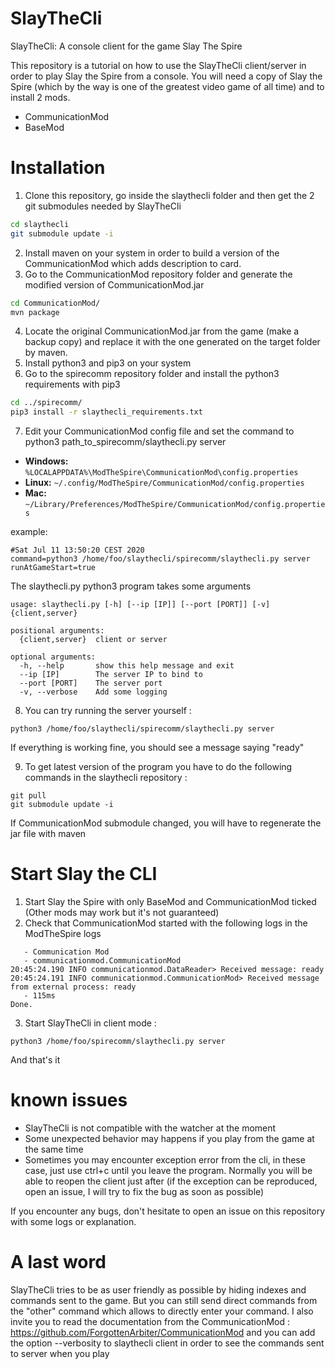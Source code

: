 # SlayTheCli
SlayTheCli: A console client for the game Slay The Spire

This repository is a tutorial on how to use the SlayTheCli client/server in order to play Slay the Spire from a console.
You will need a copy of Slay the Spire (which by the way is one of the greatest video game of all time) and to install 2 mods.
* CommunicationMod
* BaseMod

# Installation
1. Clone this repository, go inside the slaythecli folder and then get the 2 git submodules needed by SlayTheCli
```bash
cd slaythecli
git submodule update -i
```
2. Install maven on your system in order to build a version of the CommunicationMod which adds description to card.
3. Go to the CommunicationMod repository folder and generate the modified version of CommunicationMod.jar
```bash
cd CommunicationMod/
mvn package
```
4. Locate the original CommunicationMod.jar from the game (make a backup copy) and replace it with the one generated on the target folder by maven.
5. Install python3 and pip3 on your system
6. Go to the spirecomm repository folder and install the python3 requirements with pip3
```bash
cd ../spirecomm/
pip3 install -r slaythecli_requirements.txt
```
7. Edit your CommunicationMod config file and set the command to python3 path_to_spirecomm/slaythecli.py server
* **Windows:** `%LOCALAPPDATA%\ModTheSpire\CommunicationMod\config.properties`
* **Linux:** `~/.config/ModTheSpire/CommunicationMod/config.properties`
* **Mac:** `~/Library/Preferences/ModTheSpire/CommunicationMod/config.properties`

example:
```
#Sat Jul 11 13:50:20 CEST 2020
command=python3 /home/foo/slaythecli/spirecomm/slaythecli.py server
runAtGameStart=true
```
The slaythecli.py python3 program takes some arguments
```
usage: slaythecli.py [-h] [--ip [IP]] [--port [PORT]] [-v] {client,server}

positional arguments:
  {client,server}  client or server

optional arguments:
  -h, --help       show this help message and exit
  --ip [IP]        The server IP to bind to
  --port [PORT]    The server port
  -v, --verbose    Add some logging
```
8. You can try running the server yourself :
```
python3 /home/foo/slaythecli/spirecomm/slaythecli.py server
```
If everything is working fine, you should see a message saying "ready"

9. To get latest version of the program you have to do the following commands in the slaythecli repository :
```
git pull
git submodule update -i
```
If CommunicationMod submodule changed, you will have to regenerate the jar file with maven

# Start Slay the CLI

1. Start Slay the Spire with only BaseMod and CommunicationMod ticked (Other mods may work but it's not guaranteed)
2. Check that CommunicationMod started with the following logs in the ModTheSpire logs
```
   - Communication Mod
   - communicationmod.CommunicationMod
20:45:24.190 INFO communicationmod.DataReader> Received message: ready
20:45:24.191 INFO communicationmod.CommunicationMod> Received message from external process: ready
   - 115ms
Done.
```
3. Start SlayTheCli in client mode :
```
python3 /home/foo/spirecomm/slaythecli.py server
```
And that's it

# known issues
* SlayTheCli is not compatible with the watcher at the moment
* Some unexpected behavior may happens if you play from the game at the same time
* Sometimes you may encounter exception error from the cli, in these case, just use ctrl+c until you leave the program. Normally you will be able to reopen the client just after (if the exception can be reproduced, open an issue, I will try to fix the bug as soon as possible)

If you encounter any bugs, don't hesitate to open an issue on this repository with some logs or explanation.

# A last word
SlayTheCli tries to be as user friendly as possible by hiding indexes and commands sent to the game. But you can still send direct commands from the "other" command which allows to directly enter your command.
I also invite you to read the documentation from the CommunicationMod : https://github.com/ForgottenArbiter/CommunicationMod and you can add the option --verbosity to slaythecli client in order to see the commands sent to server when you play
